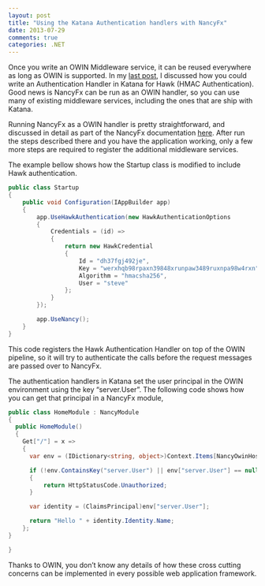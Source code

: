 ```yaml
---
layout: post
title: "Using the Katana Authentication handlers with NancyFx"
date: 2013-07-29
comments: true
categories: .NET
---
```


Once you write an OWIN Middleware service, it can be reused everywhere
as long as OWIN is supported. In my [last
post](http://weblogs.asp.net/cibrax/archive/2013/07/26/writing-an-authenticationhandler-for-katana.aspx),
I discussed how you could write an Authentication Handler in Katana for
Hawk (HMAC Authentication). Good news is NancyFx can be run as an OWIN
handler, so you can use many of existing middleware services, including
the ones that are ship with Katana.

Running NancyFx as a OWIN handler is pretty straightforward, and
discussed in detail as part of the NancyFx documentation
[here](https://github.com/NancyFx/Nancy/wiki/Hosting-nancy-with-owin).
After run the steps described there and you have the application
working, only a few more steps are required to register the additional
middleware services.

The example bellow shows how the Startup class is modified to include
Hawk authentication.

```csharp
public class Startup
{
    public void Configuration(IAppBuilder app)
    {
        app.UseHawkAuthentication(new HawkAuthenticationOptions
        {
            Credentials = (id) =>
            {
                return new HawkCredential
                {
                    Id = "dh37fgj492je",
                    Key = "werxhqb98rpaxn39848xrunpaw3489ruxnpa98w4rxn",
                    Algorithm = "hmacsha256",
                    User = "steve"
                };
            }
        });

        app.UseNancy();
    }
}
```

This code registers the Hawk Authentication Handler on top of the OWIN
pipeline, so it will try to authenticate the calls before the request
messages are passed over to NancyFx.

The authentication handlers in Katana set the user principal in the OWIN
environment using the key “server.User”. The following code shows how
you can get that principal in a NancyFx module,

```csharp
public class HomeModule : NancyModule
{
  public HomeModule()
  {
    Get["/"] = x =>
    {
      var env = (IDictionary<string, object>)Context.Items[NancyOwinHost.RequestEnvironmentKey];

      if (!env.ContainsKey("server.User") || env["server.User"] == null)
      {
          return HttpStatusCode.Unauthorized;
      }

      var identity = (ClaimsPrincipal)env["server.User"];

      return "Hello " + identity.Identity.Name; 
    };
}
```

```csharp
}
```

Thanks to OWIN, you don’t know any details of how these cross cutting
concerns can be implemented in every possible web application framework.

